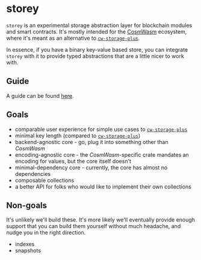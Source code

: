 # storey

`storey` is an experimental storage abstraction layer for blockchain modules and smart contracts. It's mostly intended
for the [CosmWasm](https://cosmwasm.com/) ecosystem, where it's meant as an alternative to [`cw-storage-plus`](https://github.com/CosmWasm/cw-storage-plus).

In essence, if you have a binary key-value based store, you can integrate `storey` with it to provide typed abstractions that are
a little nicer to work with.

## Guide

A guide can be found [here](https://docs.cosmwasm.com/storey).

## Goals

- comparable user experience for simple use cases to [`cw-storage-plus`](https://github.com/CosmWasm/cw-storage-plus)
- minimal key length (compared to [`cw-storage-plus`](https://github.com/CosmWasm/cw-storage-plus))
- backend-agnostic core - go, plug it into something other than _CosmWasm_
- encoding-agnostic core - the _CosmWasm_-specific crate mandates an encoding for values, but the core itself doesn't
- minimal-dependency core - currently, the core has almost no dependencies
- composable collections
- a better API for folks who would like to implement their own collections

## Non-goals

It's unlikely we'll build these. It's more likely we'll eventually provide enough support that you can build them yourself without much headache, and nudge you in the right direction.

- indexes
- snapshots
